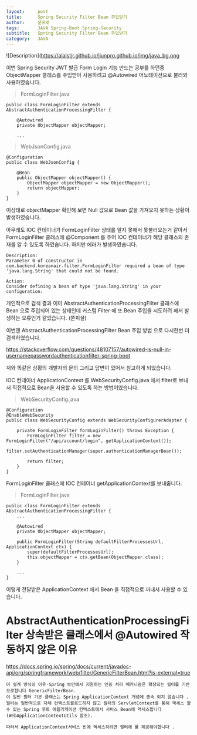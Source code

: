 ```yaml
---
layout:     post
title:      Spring Security Filter Bean 주입받기
author:     쭌프로
tags:       JAVA Spring-Boot Spring-Security
subtitle:   Spring Security Filter Bean 주입받기
category:   JAVA
---
```


<!-- Start Writing Below in Markdown -->

![Description](https://alalstjr.github.io/jjunpro.github.io/img/java_bg.png

이번 Spring Security JWT 발급 Form Login 기능 만드는 공부를 하던중 
ObjectMapper 클래스를 주입받아 사용하려고 @Autowired 어노테이션으로 불러와 사용하였습니다.

> FormLoginFilter.java

~~~
public class FormLoginFilter extends AbstractAuthenticationProcessingFilter {

    @Autowired
    private ObjectMapper objectMapper;
    
    ...
~~~

> WebJsonConfig.java

~~~
@Configuration
public class WebJsonConfig {

    @Bean
    public ObjectMapper objectMapper() {
        ObjectMapper objectMapper = new ObjectMapper();
        return objectMapper;
    }
}
~~~

이상태로 objectMapper 확인해 보면 Null 값으로 Bean 값을 가져오지 못하는 상황이 발생하였습니다.

아무래도 IOC 컨테이너가 FormLoginFilter 상태를 알지 못해서 못불러오는거 같아서 
FormLoginFilter 클래스에 @Component 를 주어 IOC 컨테이너가 해당 클래스의 존재를 알 수 있도록 하였습니다.
하지만 에러가 발생하였습니다.

~~~
Description:
Parameter 0 of constructor in com.backend.koreanair.filter.FormLoginFilter required a bean of type 'java.lang.String' that could not be found.

Action:
Consider defining a bean of type 'java.lang.String' in your configuration.
~~~

개인적으로 검색 결과 이미 AbstractAuthenticationProcessingFilter 클래스에 Bean 으로 주입되어 있는 상태인데
커스텀 Filter 에 또 Bean 주입을 시도하려 해서 발생하는 오류인거 같았습니다. (쭌피셜)

이번엔 AbstractAuthenticationProcessingFilter Bean 주입 방법 으로 다시한번 더 검색하였습니다. 

https://stackoverflow.com/questions/48107157/autowired-is-null-in-usernamepasswordauthenticationfilter-spring-boot

저와 똑같은 상황의 개발자의 문의 그리고 답변이 있어서 참고하게 되었습니다.

IOC 컨테이너 ApplicationContext 를 WebSecurityConfig.java 에서 filter로 보내서 
직접적으로 Bean을 사용할 수 있도록 하는 방법이였습니다.

> WebSecurityConfig.java

~~~
@Configuration
@EnableWebSecurity
public class WebSecurityConfig extends WebSecurityConfigurerAdapter {

    private FormLoginFilter formLoginFilter() throws Exception {
        FormLoginFilter filter = new FormLoginFilter("/api/account/login", getApplicationContext());
        filter.setAuthenticationManager(super.authenticationManagerBean());

        return filter;
    }
}
~~~

FormLoginFilter 클래스에 IOC 컨테이너 getApplicationContext를 보내줍니다.

> FormLoginFilter.java

~~~
public class FormLoginFilter extends AbstractAuthenticationProcessingFilter {
    ...
    
    @Autowired
    private ObjectMapper objectMapper;

    public FormLoginFilter(String defaultFilterProcessesUrl, ApplicationContext ctx) {
        super(defaultFilterProcessesUrl);
        this.objectMapper = ctx.getBean(ObjectMapper.class);
    }
    
    ...
}
~~~

이렇게 전달받은 ApplicationContext 에서 Bean 을 직접적으로 꺼내서 사용할 수 있습니다.

# AbstractAuthenticationProcessingFilter 상속받은 클래스에서 @Autowired 작동하지 않은 이유

https://docs.spring.io/spring/docs/current/javadoc-api/org/springframework/web/filter/GenericFilterBean.html?is-external=true

~~~
이 설계 방식의 이유-Spring 보안에서 지원하는 인증 처리 메커니즘은 확장되는 필터를 기반으로합니다 GenericFilterBean.
이 일반 필터 기본 클래스는 Spring ApplicationContext 개념에 종속 되지 않습니다 . 필터는 일반적으로 자체 컨텍스트를로드하지 않고 필터의 ServletContext를 통해 액세스 할 수 있는 Spring 루트 애플리케이션 컨텍스트에서 서비스 Bean에 액세스합니다 (WebApplicationContextUtils 참조).

따라서 ApplicationContext서비스 빈에 액세스하려면 필터에 를 제공해야합니다 .
~~~
